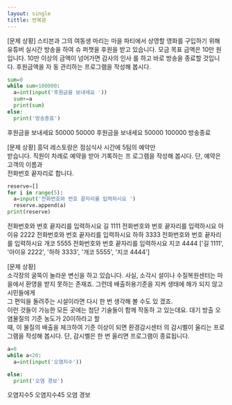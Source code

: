 ```yaml
---
layout: single 
tittle: 반복문
---
```



 [문제 상황]
스티븐과 그의 여동생 마리는 마을 파티에서 상영할
영화를 구입하기 위해 유튜버 실시간 방송을 하여 슈
퍼챗을 후원을 받고 있습니다. 모금 목표 금액은 10만
원입니다. 10만 이상의 금액이 넘어가면 감사의 인사
를 하고 바로 방송을 종료할 것입니다. 후원금액을 자
동 관리하는 프로그램을 작성해 봅시다.
~~~python
sum=0
while sum<100000:
  a=int(input('후원금을 보내세요 '))
  sum+=a
  print(sum)
else:
  print('방송종료')
  ~~~
 후원금을 보내세요 50000
50000
후원금을 보내세요 50000
100000
방송종료

[문제 상황] 
 흥덕 레스토랑은 점심식사 시간에 5팀의 예약만  
받습니다. 직원이 차례로 예약을 받아 기록하는 프 
로그램을 작성해 봅시다. 단, 예약은 고객의 이름과  
전화번호 끝자리로 합니다.
~~~python
reserve=[]
for i in range(5):
  a=input('전화번호와 번호 끝자리를 입력하시요 ')
  reserve.append(a)
print(reserve)
~~~
전화번호와 번호 끝자리를 입력하시요 길 1111
전화번호와 번호 끝자리를 입력하시요 아이유 2222
전화번호와 번호 끝자리를 입력하시요 하하 3333
전화번호와 번호 끝자리를 입력하시요 개코 5555
전화번호와 번호 끝자리를 입력하시요 지코 4444
['길 1111', '아이유 2222', '하하 3333', '개코 5555', '지코 4444']

[문제 상황]  
 소각장의 굴뚝이 놀라운 변신을 하고 있습니다. 사실, 소각시 설이나 수질복원센터는 마을에서 환영을 받지 못하는 존재죠. 
그런데 배출허용기준을 지켜 생태에 해가 되지 않고 시민들에게  
그 편익을 돌려주는 시설이라면 다시 한 번 생각해 볼 수도 있 겠죠.  
 이런 것들이 가능한 모든 곳에는 첨단 기술들이 함께 작동하 고 있는데요. 대기 방출 오염물질의 기준 농도가 20이하라고 할  
때, 이 물질의 배출을 체크하여 기준 이상이 되면 환경감시센터 의 감시벨이 울리는 프로그램을 작성해 봅시다. 
 단, 감시벨은 한 번 울리면 프로그램이 종료됩니다. 
~~~python
a=0
while a<20:
  a=int(input('오염지수'))

else:
  print('오염 경보')
  ~~~
  
  오염지수5
오염지수45
오염 경보
